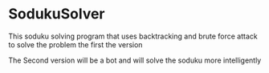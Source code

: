 SodukuSolver
============

This soduku solving program that uses backtracking and brute force attack to solve the problem 
the first the version 

The Second version will be a bot and will solve the soduku more intelligently 